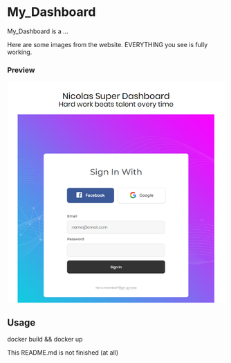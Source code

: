 # My_Dashboard
My_Dashboard is a ...

Here are some images from the website. EVERYTHING you see is fully working.

### Preview
![Settings](documentation/images/preview_connection_page.PNG)

## Usage

docker build && docker up

This README.md is not finished (at all)

